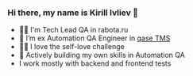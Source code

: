 ### Hi there, my name is Kirill Ivliev 👋

- 🧑‍💻 I'm Tech Lead QA in rabota.ru
- 🔭 I’m ex Automation QA Engineer in [qase TMS](https://qase.io/)
- 🏋️‍♂️ I love the self-love challenge
- 🤖 Actively building my own skills in Automation QA
- I work mostly with backend and frontend tests
<!--
**1ivliev/1ivliev** is a ✨ _special_ ✨ repository because its `README.md` (this file) appears on your GitHub profile.

Here are some ideas to get you started:

- 🔭 I’m currently working on ...
- 🌱 I’m currently learning ...
- 👯 I’m looking to collaborate on ...
- 🤔 I’m looking for help with ...
- 💬 Ask me about ...
- 📫 How to reach me: ...
- 😄 Pronouns: ...
- ⚡ Fun fact: ...
-->
